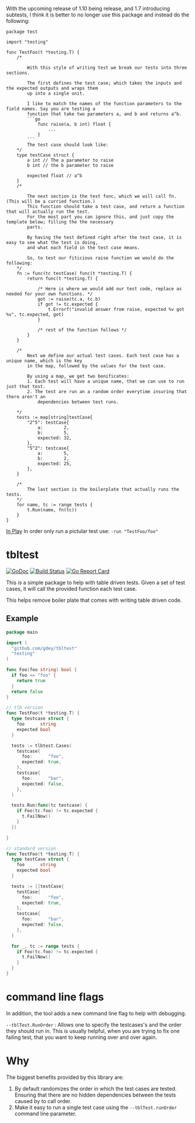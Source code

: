 With the upcoming release of 1.10 being release, and 1.7 introducing subtests, I think it is better to no longer use this package and instead do the following:

```
package test

import "testing"

func TestFoo(t *testing.T) {
	/*

		With this style of writing test we break our tests into three sections.

		The first defines the test case; which takes the inputs and the expected outputs and wraps them
		up into a single unit.

		I like to match the names of the function parameters to the field names. Say you are testing a
		function that take two parameters a, and b and returns a^b.
		```go
			func raise(a, b int) float {
				...
			}
		```
		The test case should look like:
	*/
	type testCase struct {
		a int // The a parameter to raise
		b int // the b parameter to raise

		expected float // a^b
	}
	/*

		The next section is the test func, which we will call fn. (This will be a curried function.)
		This function should take a test case, and return a function that will actually run the test.
		For the most part you can ignore this, and just copy the template below; filling the the necessary
		parts.

		By having the test defined right after the test case, it is easy to see what the test is doing,
		and what each field in the test case means.

		So, to test our fiticious raise function we would do the following:
	*/
	fn := func(tc testCase) func(t *testing.T) {
		return func(t *testing.T) {

			/* Here is where we would add our test code, replace as needed for your own functions. */
			got := raise(tc.a, tc.b)
			if got != tc.expected {
				t.Errorf("invalid answer from raise, expected %v got %v", tc.expected, got)
			}

			/* rest of the function follows */
		}
	}

	/*
		Next we define our actual test cases. Each test case has a unique name, which is the key
		in the map, followed by the values for the test case.

		By using a map, we get two benificates:
		1. Each test will have a unique name, that we can use to run just that test.
		2. The test are run an a random order everytime insuring that there aren't an
			dependencies between test runs.

	*/
	tests := map[string]testCase{
		"2^5": testCase{
			a:        2,
			b:        5,
			expected: 32,
		},
		"5^2": testcase{
			a:        5,
			b:        2,
			expected: 25,
		},
	}

	/*
		The last section is the boilerplate that actually runs the tests.
	*/
	for name, tc := range tests {
		t.Run(name, fn(tc))
	}
}
```
[In Play](https://goplay.space/#nPwUJ2M78pv)
In order only run a pictular test use: `-run "TestFoo/foo"`

# tbltest

[![GoDoc](https://godoc.org/github.com/gdey/tbl?status.svg)](https://godoc.org/github.com/gdey/tbl) [![Build Status](https://travis-ci.org/gdey/tbltest.svg?branch=master)](https://travis-ci.org/gdey/tbltest)
[![Go Report Card](https://goreportcard.com/badge/github.com/gdey/tbltest)](https://goreportcard.com/report/github.com/gdey/tbltest)

This is a simple package to help with table driven tests. Given a set
of test cases, it will call the provided function each test case.

This helps remove boiler plate that comes with writing table driven code.

## Example

```go
package main

import (
  "github.com/gdey/tbltest"
  "testing"
)

func Foo(foo string) bool {
  if foo == "foo" {
    return true
  }
  return false
}

// tlb version
func TestFoo(t *testing.T) {
  type testcase struct {
    foo      string
    expected bool
  }

  tests := tlbtest.Cases(
    testcase{
      foo:      "foo",
      expected: true,
    },
    testcase{
      foo:      "bar",
      expected: false,
    },
  )

  tests.Run(func(tc testcase) {
    if Foo(tc.foo) != tc.expected {
      t.FailNow()
    }
  })

}

// standard version
func TestFoo(t *testing.T) {
  type testCase struct {
    foo      string
    expected bool
  }

  tests := []testCase{
    testCase{
      foo:      "foo",
      expected: true,
    },
    testcase{
      foo:      "bar",
      expected: false,
    },
  }

  for _, tc := range tests {
    if Foo(tc.foo) != tc.expected {
      t.FailNow()
    }
  }
}

```

# command line flags

In addition, the tool adds a new command line flag to help with debugging.

`--tblTest.RunOrder` : Allows one to specify the testcases's and the order they should run in.
This is usually helpful, when you are trying to fix one failing test, that you want to keep running
over and over again.

# Why

The biggest benefits provided by this library are:

1. By default randomizes the order in which the test cases are tested. Ensuring that there are no hidden dependencies between the tests caused by to call order.
2. Make it easy to run a single test case using the `--tblTest.runOrder` command line parameter.

